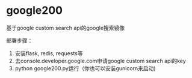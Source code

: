 google200
=========

基于google custom search api的google搜索镜像

部署步骤：
1. 安装flask, redis, requests等
2. 去console.developer.google.com申请google custom search api的key
3. python google200.py运行（你也可以安装gunicorn来启动)
